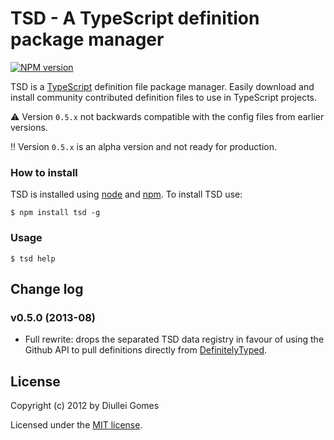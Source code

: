 # TSD - A TypeScript definition package manager
[![NPM version](https://badge.fury.io/js/tsd.png)](http://badge.fury.io/js/tsd)

TSD is a [TypeScript](http://www.typescriptlang.org/) definition file package manager. Easily download and install community contributed definition files to use in TypeScript projects.

:warning: Version `0.5.x` not backwards compatible with the config files from earlier versions.

:bangbang: Version `0.5.x` is an alpha version and not ready for production. 

### How to install

TSD is installed using [node](http://nodejs.org/) and [npm](https://npmjs.org/). To install TSD use:

    $ npm install tsd -g

### Usage

    $ tsd help

## Change log

### v0.5.0 (2013-08)

* Full rewrite: drops the separated TSD data registry in favour of using the Github API to pull definitions directly from [DefinitelyTyped](https://github.com/borisyankov/DefinitelyTyped).

## License

Copyright (c) 2012 by Diullei Gomes

Licensed under the [MIT license](https://raw.github.com/Diullei/tsd/master/LICENSE.txt).